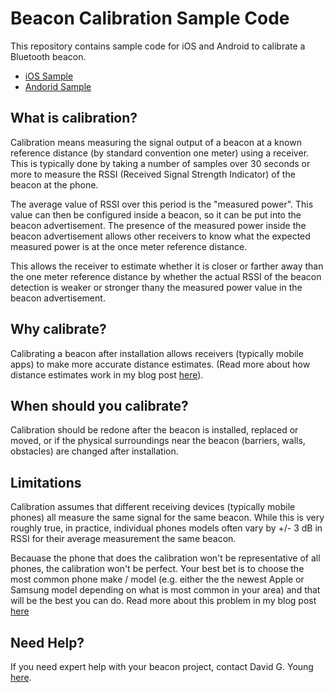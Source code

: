 # Beacon Calibration Sample Code

This repository contains sample code for iOS and Android to calibrate a Bluetooth beacon.

* [iOS Sample](https://github.com/davidgyoung/beacon-calibration-sample-code/blob/main/CalibrationTool.swift)
* [Andorid Sample](https://github.com/davidgyoung/beacon-calibration-sample-code/blob/main/CalibrationTool.kt)

## What is calibration?

Calibration means measuring the signal output of a beacon at a known reference distance (by standard convention one meter) using a receiver.  This is typically done by taking a number of samples over 30 seconds or more to measure the RSSI (Received Signal Strength Indicator)  of the beacon at the phone. 

The average value of RSSI over this period is the "measured power".  This value can then be configured inside a beacon, so it can be put into the beacon advertisement.  The presence of the measured power inside the beacon advertisement allows other receivers to know what the expected measured power is at the once meter reference distance.

This allows the receiver to estimate whether it is closer or farther away than the one meter reference distance by whether the actual RSSI of the beacon detection is weaker or stronger thany the measured power value in the beacon advertisement.


## Why calibrate?

Calibrating a beacon after installation allows receivers (typically mobile apps) to make more accurate distance estimates.  (Read more about how distance estimates work in my blog post [here](http://www.davidgyoungtech.com/2020/05/15/how-far-can-you-go)).

## When should you calibrate?

Calibration should be redone after the beacon is installed, replaced or moved, or if the physical surroundings near the beacon (barriers, walls, obstacles) are changed after installation.

## Limitations

Calibration assumes that different receiving devices (typically mobile phones) all measure the same signal for the same beacon.  While this is very roughly true, in practice, individual phones models often vary by +/- 3 dB in RSSI for their average measurement the same beacon.  

Becauase the phone that does the calibration won't be representative of all phones, the calibration won't be perfect.  Your best bet is to choose the most common phone make / model (e.g. either the the newest Apple or Samsung model depending on what is most common in your area) and that will be the best you can do.  Read more about this problem in my blog post [here](http://www.davidgyoungtech.com/2020/05/15/how-far-can-you-go)

## Need Help?

If you need expert help with your beacon project, contact David G. Young [here](http://www.davidgyoungtech.com).


